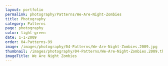 ```yaml
---
layout: portfolio
permalink: photography/Patterns/We-Are-Night-Zombies
title: Photography
category: Patterns
page: photography
color: light-green
date: 1-1-2009
order: 04-Patterns-99
image: /images/photography/04-Patterns/We-Are-Night-Zombies.2009.jpg
thumbnail: /images/photography/04-Patterns/We-Are-Night-Zombies.2009.thumb.jpg
imageTitle: We Are Night Zombies
---
```

